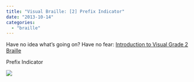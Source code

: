 ```yaml
---
title: "Visual Braille: [2] Prefix Indicator"
date: "2013-10-14"
categories: 
  - "braille"
---
```


Have no idea what’s going on? Have no fear: [Introduction to Visual Grade 2 Braille](/visual-grade-2-braille-dictionary-introduction/)

Prefix Indicator

[![](/wp-content/uploads/2013/10/vis.png)](/wp-content/uploads/2013/10/vis.png)
